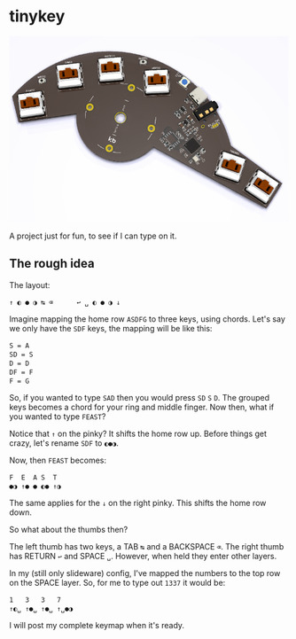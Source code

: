 # tinykey

![tinykey design](img/tinykey.png)

A project just for fun, to see if I can type on it.

## The rough idea

The layout:

```
↑ ◐ ● ◑ ↹ ⌫      ↩ ␣ ◐ ● ◑ ↓
```

Imagine mapping the home row `ASDFG` to three keys, using chords.
Let's say we only have the `SDF` keys, the mapping will be like this:

```
S = A
SD = S
D = D
DF = F
F = G
```

So, if you wanted to type `SAD` then you would press `SD` `S` `D`. The grouped keys becomes a chord for your ring and middle finger.
Now then, what if you wanted to type `FEAST`?

Notice that `↑` on the pinky? It shifts the home row up.
Before things get crazy, let's rename `SDF` to `◐●◑`.

Now, then `FEAST` becomes:

```
F  E  A S  T
●◑ ↑● ● ◐● ↑◑ 
```

The same applies for the `↓` on the right pinky. This shifts the home row down.

So what about the thumbs then?

The left thumb has two keys, a TAB `↹` and a BACKSPACE `⌫`. 
The right thumb has RETURN `↩` and SPACE `␣`.
However, when held they enter other layers.

In my (still only slideware) config, I've mapped the numbers to the top row on the SPACE layer.
So, for me to type out `1337` it would be:

```
1   3   3   7
↑◐␣ ↑●␣ ↑●␣ ↑␣●◑
```

I will post my complete keymap when it's ready.